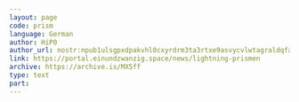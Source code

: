 ```yaml
---
layout: page
code: prism
language: German
author: HiP0
author_url: nostr:npub1ulsgpxdpakvhl0cxyrdrm3ta3rtxe9asvycvlwtagraldqfagwsqn7k0zq
link: https://portal.einundzwanzig.space/news/lightning-prismen
archive: https://archive.is/MX5ff
type: text
part: 
---
```

